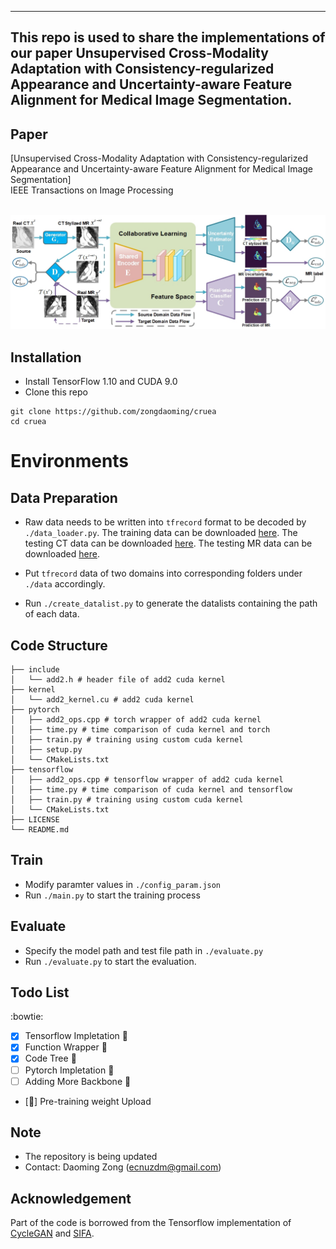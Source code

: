 -----------
 This repo is used to share the implementations of our paper **Unsupervised Cross-Modality Adaptation with Consistency-regularized Appearance and Uncertainty-aware Feature Alignment for Medical Image Segmentation**.<br/>
-----------

## Paper
[Unsupervised Cross-Modality Adaptation with Consistency-regularized Appearance and Uncertainty-aware Feature Alignment for Medical Image Segmentation]
<br/>
IEEE Transactions on Image Processing
<br/>
<br/>
<p align="center">
  <img src="img/pipeline4.jpg">
</p>

## Installation
* Install TensorFlow 1.10 and CUDA 9.0
* Clone this repo
```
git clone https://github.com/zongdaoming/cruea
cd cruea
```

# Environments



## Data Preparation
* Raw data needs to be written into `tfrecord` format to be decoded by `./data_loader.py`. The training data can be downloaded [here](https://drive.google.com/file/d/1m9NSHirHx30S8jvN0kB-vkd7LL0oWCq3/view). The testing CT data can be downloaded [here](https://drive.google.com/file/d/1SJM3RluT0wbR9ud_kZtZvCY0dR9tGq5V/view). The testing MR data can be downloaded [here](https://drive.google.com/file/d/1RNb-4iYWUaFBY61rFAnT2XT0mtwlnH1V/view).

* Put `tfrecord` data of two domains into corresponding folders under `./data` accordingly.
* Run `./create_datalist.py` to generate the datalists containing the path of each data.

## Code Structure
```shell
├── include
│   └── add2.h # header file of add2 cuda kernel
├── kernel
│   └── add2_kernel.cu # add2 cuda kernel
├── pytorch
│   ├── add2_ops.cpp # torch wrapper of add2 cuda kernel
│   ├── time.py # time comparison of cuda kernel and torch
│   ├── train.py # training using custom cuda kernel
│   ├── setup.py
│   └── CMakeLists.txt
├── tensorflow
│   ├── add2_ops.cpp # tensorflow wrapper of add2 cuda kernel
│   ├── time.py # time comparison of cuda kernel and tensorflow
│   ├── train.py # training using custom cuda kernel
│   └── CMakeLists.txt
├── LICENSE
└── README.md
```


## Train
* Modify paramter values in `./config_param.json`
* Run `./main.py` to start the training process

## Evaluate
* Specify the model path and test file path in `./evaluate.py`
* Run `./evaluate.py` to start the evaluation.

## Todo List
:bowtie:

- [x] Tensorflow Impletation  :full_moon_with_face:
- [x] Function Wrapper :full_moon_with_face:
- [x] Code Tree :full_moon_with_face:
- [ ] Pytorch Impletation  :new_moon_with_face:
- [ ] Adding More Backbone :new_moon_with_face:
- [:new_moon_with_face:] Pre-training weight Upload  


## Note
* The repository is being updated
* Contact: Daoming Zong (ecnuzdm@gmail.com)



## Acknowledgement
Part of the code is borrowed from the Tensorflow implementation of [CycleGAN](https://github.com/leehomyc/cyclegan-1) and [SIFA](https://github.com/cchen-cc/SIFA).
